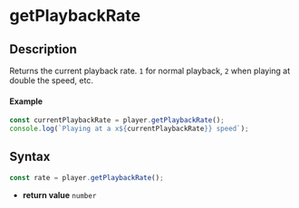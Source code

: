 # getPlaybackRate

## Description

Returns the current playback rate. `1` for normal playback, `2` when playing at double the
speed, etc.

#### Example

```js
const currentPlaybackRate = player.getPlaybackRate();
console.log(`Playing at a x${currentPlaybackRate}} speed`);
```

## Syntax

```js
const rate = player.getPlaybackRate();
```

- **return value** `number`
